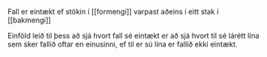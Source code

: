 Fall er eintækt ef stökin í [[formengi]] varpast aðeins í eitt stak í [[bakmengi]]

Einföld leið til þess að sjá hvort fall sé eintækt er að sjá hvort til sé lárétt lína sem sker fallið oftar en einusinni, ef til er sú lína er fallið ekki eintækt.